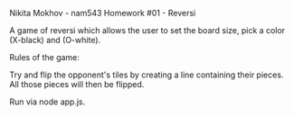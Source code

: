 Nikita Mokhov - nam543
Homework #01 - Reversi

A game of reversi which allows the user to set the board size, pick a color (X-black) and (O-white). 

Rules of the game: 

Try and flip the opponent's tiles by creating a line containing their pieces. All those pieces will then be flipped. 

Run via node app.js. 
